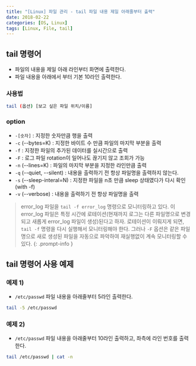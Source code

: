 ```yaml
---
title: "[Linux] 파일 관리 - tail 파일 내용 제일 아래줄부터 출력"
date: 2018-02-22
categories: [OS, Linux]
tags: [Linux, File, tail]
---
```


## tail 명령어

- 파일의 내용을 제일 아래 라인부터 화면에 출력한다.
- 파일 내용을 아래에서 부터 기본 10라인 출력한다.

### 사용법

```bash
tail (옵션) [보고 싶은 파일 위치/이름]
```

### option

- `-[숫자]` : 지정한 숫자만큼 행을 출력
- `-c` (--bytes=K) : 지정한 바이트 수 만큼 파일의 마지막 부분을 출력
- `-f` : 지정한 파일의 추가된 데이터를 실시간으로 출력
- `-F` : 로그 파일 rotation이 일어나도 끊기지 않고 조회가 가능
- `-n` (--lines=K) : 파일의 마지막 부분을 지정한 라인만큼 출력
- `-q` (--quiet, --silent) : 내용을 출력하기 전 항상 파일명을 출력하지 않는다.
- `-s` (--sleep-interal=N) : 지정한 파일을 n초 만큼 sleep 상태였다가 다시 확인 (with -f)
- `-v` (--verbose) : 내용을 출력하기 전 항상 파일명을 출력

> error_log 파일을 `tail -f error_log` 명령으로 모니터링하고 있다. 이 error_log 파일은 특정 시간에 로테이션(현재까지 로그는 다른 파일명으로 변경되고 새롭게 error_log 파일이 생성)된다고 하자. 로테이션이 이뤄지게 되면, `tail -f` 명령을 다시 실행해서 모니터링해야 한다. 그러나 `-F` 옵션은 같은 파일명으로 새로 생성된 파일을 자동으로 파악하여 재실행없이 계속 모니터링할 수 있다.
{: .prompt-info }

## tail 명령어 사용 예제
### 예제 1)

- `/etc/passwd` 파일 내용을 아래줄부터 5라인 출력한다.

```bash
tail -5 /etc/passwd
```

### 예제 2)

- `/etc/passwd` 파일 내용을 아래줄부터 10라인 출력하고, 좌측에 라인 번호를 출력한다.

```bash
tail /etc/passwd | cat -n
```